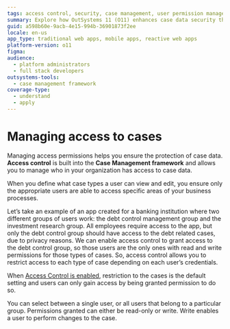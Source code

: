 ```yaml
---
tags: access control, security, case management, user permission management, data protection
summary: Explore how OutSystems 11 (O11) enhances case data security through tailored access control within its Case Management framework.
guid: a598b60e-9acb-4e15-994b-36901873f2ee
locale: en-us
app_type: traditional web apps, mobile apps, reactive web apps
platform-version: o11
figma:
audience:
  - platform administrators
  - full stack developers
outsystems-tools:
  - case management framework
coverage-type:
  - understand
  - apply
---
```


# Managing access to cases

Managing access permissions helps you ensure the protection of case data. **Access control** is built into the **Case Management framework** and allows you to manage who in your organization has access to case data.

When you define what case types a user can view and edit, you ensure only the appropriate users are able to access specific areas of your business processes.

Let’s take an example of an app created for a banking institution where two different groups of users work: the debt control management group and the investment research group. All employees require access to the app, but only the debt control group should have access to the debt related cases, due to privacy reasons. We can enable access control to grant access to the debt control group, so those users are the only ones with read and write permissions for those types of cases. So, access control allows you to restrict access to each type of case depending on each user’s credentials.

When [Access Control is enabled](how-enable-ac.md), restriction to the cases is the default setting and users can only gain access by being granted permission to do so.

You can select between a single user, or all users that belong to a particular group. Permissions granted can either be read-only or write. Write enables a user to perform changes to the case.


